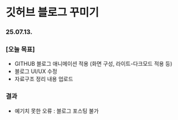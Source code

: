 # 깃허브 블로그 꾸미기

### 25.07.13.
### [오늘 목표]
- GITHUB 블로그 애니메이션 적용 (화면 구성, 라이트-다크모드 적용 등)
- 블로그 UI/UX 수정
- 자료구조 정리 내용 업로드



### 결과
- 예기치 못한 오류 : 블로그 포스팅 불가
  